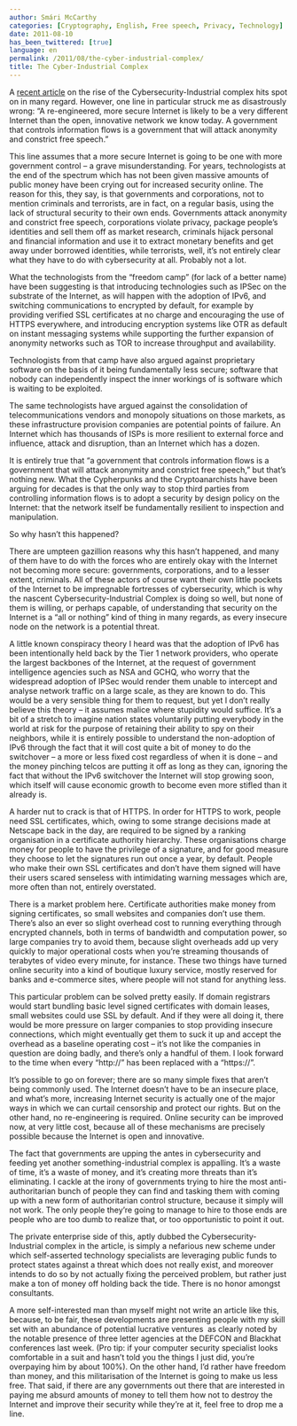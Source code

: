 ```yaml
---
author: Smári McCarthy
categories: [Cryptography, English, Free speech, Privacy, Technology]
date: 2011-08-10
has_been_twittered: [true]
language: en
permalink: /2011/08/the-cyber-industrial-complex/
title: The Cyber-Industrial Complex
---
```

<p class="wp-flattr-button">
  <a class="FlattrButton" style="display:none;" href="http://www.smarimccarthy.is/2011/08/the-cyber-industrial-complex/" title="The Cyber-Industrial Complex" rev="flattr;uid:smarimc;language:en_GB;category:text;button:compact;">A recent article on the rise of the Cybersecurity-Industrial complex hits spot on in many regard. However, one line in particular struck me as disastrously wrong: "A re-engineered, more secure Internet is likely to be a very different Internet than the open, innovative network we know today. A government that controls information flows is a government that will attack anonymity and constrict free speech." This line assumes that a more secure Internet is going to be one with more government control - a grave misunderstanding. For years, technologists at the end of the spectrum which has not been given massive amounts of public money have been crying out for increased security online. The reason for this, they say, is that governments and corporations, not to mention criminals and terrorists, are in fact, on a regular basis, using the lack of structural security to their own ends. Governments attack anonymity and constrict free speech, corporations violate privacy, package people's identities and sell them o</a>
</p>

A [recent article][1] on the rise of the Cybersecurity-Industrial complex hits spot on in many regard. However, one line in particular struck me as disastrously wrong: &#8220;A re-engineered, more secure Internet is likely to be a very different Internet than the open, innovative network we know today. A government that controls information flows is a government that will attack anonymity and constrict free speech.&#8221;

This line assumes that a more secure Internet is going to be one with more government control &#8211; a grave misunderstanding. For years, technologists at the end of the spectrum which has not been given massive amounts of public money have been crying out for increased security online. The reason for this, they say, is that governments and corporations, not to mention criminals and terrorists, are in fact, on a regular basis, using the lack of structural security to their own ends. Governments attack anonymity and constrict free speech, corporations violate privacy, package people&#8217;s identities and sell them off as market research, criminals hijack personal and financial information and use it to extract monetary benefits and get away under borrowed identities, while terrorists, well, it&#8217;s not entirely clear what they have to do with cybersecurity at all. Probably not a lot.

What the technologists from the &#8220;freedom camp&#8221; (for lack of a better name) have been suggesting is that introducing technologies such as IPSec on the substrate of the Internet, as will happen with the adoption of IPv6, and switching communications to encrypted by default, for example by providing verified SSL certificates at no charge and encouraging the use of HTTPS everywhere, and introducing encryption systems like OTR as default on instant messaging systems while supporting the further expansion of anonymity networks such as TOR to increase throughput and availability.

Technologists from that camp have also argued against proprietary software on the basis of it being fundamentally less secure; software that nobody can independently inspect the inner workings of is software which is waiting to be exploited.

The same technologists have argued against the consolidation of telecommunications vendors and monopoly situations on those markets, as these infrastructure provision companies are potential points of failure. An Internet which has thousands of ISPs is more resilient to external force and influence, attack and disruption, than an Internet which has a dozen.

It is entirely true that &#8220;a government that controls information flows is a government that will attack anonymity and constrict free speech,&#8221; but that&#8217;s nothing new. What the Cypherpunks and the Cryptoanarchists have been arguing for decades is that the only way to stop third parties from controlling information flows is to adopt a security by design policy on the Internet: that the network itself be fundamentally resilient to inspection and manipulation.

So why hasn&#8217;t this happened?

There are umpteen gazillion reasons why this hasn&#8217;t happened, and many of them have to do with the forces who are entirely okay with the Internet not becoming more secure: governments, corporations, and to a lesser extent, criminals. All of these actors of course want their own little pockets of the Internet to be impregnable fortresses of cybersecurity, which is why the nascent Cybersecurity-Industrial Complex is doing so well, but none of them is willing, or perhaps capable, of understanding that security on the Internet is a &#8220;all or nothing&#8221; kind of thing in many regards, as every insecure node on the network is a potential threat.

A little known conspiracy theory I heard was that the adoption of IPv6 has been intentionally held back by the Tier 1 network providers, who operate the largest backbones of the Internet, at the request of government intelligence agencies such as NSA and GCHQ, who worry that the widespread adoption of IPSec would render them unable to intercept and analyse network traffic on a large scale, as they are known to do. This would be a very sensible thing for them to request, but yet I don&#8217;t really believe this theory &#8211; it assumes malice where stupidity would suffice. It&#8217;s a bit of a stretch to imagine nation states voluntarily putting everybody in the world at risk for the purpose of retaining their ability to spy on their neighbors, while it is entirely possible to understand the non-adoption of IPv6 through the fact that it will cost quite a bit of money to do the switchover &#8211; a more or less fixed cost regardless of when it is done &#8211; and the money pinching telcos are putting it off as long as they can, ignoring the fact that without the IPv6 switchover the Internet will stop growing soon, which itself will cause economic growth to become even more stifled than it already is.

A harder nut to crack is that of HTTPS. In order for HTTPS to work, people need SSL certificates, which, owing to some strange decisions made at Netscape back in the day, are required to be signed by a ranking organisation in a certificate authority hierarchy. These organisations charge money for people to have the privilege of a signature, and for good measure they choose to let the signatures run out once a year, by default. People who make their own SSL certificates and don&#8217;t have them signed will have their users scared senseless with intimidating warning messages which are, more often than not, entirely overstated.

There is a market problem here. Certificate authorities make money from signing certificates, so small websites and companies don&#8217;t use them. There&#8217;s also an ever so slight overhead cost to running everything through encrypted channels, both in terms of bandwidth and computation power, so large companies try to avoid them, because slight overheads add up very quickly to major operational costs when you&#8217;re streaming thousands of terabytes of video every minute, for instance. These two things have turned online security into a kind of boutique luxury service, mostly reserved for banks and e-commerce sites, where people will not stand for anything less.

This particular problem can be solved pretty easily. If domain registrars would start bundling basic level signed certificates with domain leases, small websites could use SSL by default. And if they were all doing it, there would be more pressure on larger companies to stop providing insecure connections, which might eventually get them to suck it up and accept the overhead as a baseline operating cost &#8211; it&#8217;s not like the companies in question are doing badly, and there&#8217;s only a handful of them. I look forward to the time when every &#8220;http://&#8221; has been replaced with a &#8220;https://&#8221;.

It&#8217;s possible to go on forever; there are so many simple fixes that aren&#8217;t being commonly used. The Internet doesn&#8217;t have to be an insecure place, and what&#8217;s more, increasing Internet security is actually one of the major ways in which we can curtail censorship and protect our rights. But on the other hand, no re-engineering is required. Online security can be improved now, at very little cost, because all of these mechanisms are precisely possible because the Internet is open and innovative.

The fact that governments are upping the antes in cybersecurity and feeding yet another something-industrial complex is appalling. It&#8217;s a waste of time, it&#8217;s a waste of money, and it&#8217;s creating more threats than it&#8217;s eliminating. I cackle at the irony of governments trying to hire the most anti-authoritarian bunch of people they can find and tasking them with coming up with a new form of authoritarian control structure, because it simply will not work. The only people they&#8217;re going to manage to hire to those ends are people who are too dumb to realize that, or too opportunistic to point it out.

The private enterprise side of this, aptly dubbed the Cybersecurity-Industrial complex in the article, is simply a nefarious new scheme under which self-asserted technology specialists are leveraging public funds to protect states against a threat which does not really exist, and moreover intends to do so by not actually fixing the perceived problem, but rather just make a ton of money off holding back the tide. There is no honor amongst consultants.

A more self-interested man than myself might not write an article like this, because, to be fair, these developments are presenting people with my skill set with an abundance of potential lucrative ventures  as clearly noted by the notable presence of three letter agencies at the DEFCON and Blackhat conferences last week. (Pro tip: if your computer security specialist looks comfortable in a suit and hasn&#8217;t told you the things I just did, you&#8217;re overpaying him by about 100%). On the other hand, I&#8217;d rather have freedom than money, and this militarisation of the Internet is going to make us less free. That said, if there are any governments out there that are interested in paying me absurd amounts of money to tell them how not to destroy the Internet and improve their security while they&#8217;re at it, feel free to drop me a line.

 [1]: http://reason.com/archives/2011/07/25/the-cybersecurity-industrial-c
